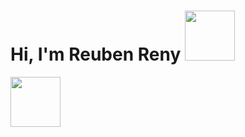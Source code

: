 ### <h1> Hi, I'm Reuben Reny <img src="https://media.tenor.com/XxJsakHJIhIAAAAC/quby-zolboo.gif" width="80"></h1>
<img src="https://i0.wp.com/www.printmag.com/wp-content/uploads/2021/02/4cbe8d_f1ed2800a49649848102c68fc5a66e53mv2.gif?fit=476%2C280&ssl=1" width="80">

